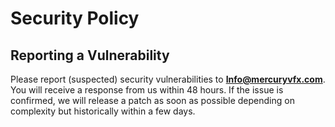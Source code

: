 # Security Policy

## Reporting a Vulnerability

Please report (suspected) security vulnerabilities to
**[Info@mercuryvfx.com](mailto:Info@mercuryvfx.com)**. You will receive a response from
us within 48 hours. If the issue is confirmed, we will release a patch as soon
as possible depending on complexity but historically within a few days.
